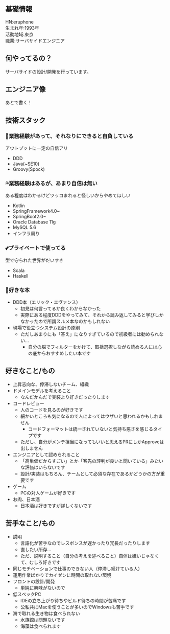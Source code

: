 ## 基礎情報
HN:eruphone  
生まれ年:1993年  
活動地域:東京  
職業:サーバサイドエンジニア  

## 何やってるの？
サーバサイドの設計/開発を行っています。

## エンジニア像
あとで書く！

## 技術スタック
### 💪業務経験があって、それなりにできると自負している
アウトプットに一定の自信アリ
* DDD
* Java(~SE10) 
* Groovy(Spock)

### 💦業務経験はあるが、あまり自信は無い
ある程度はわかるけどツッコまれると怪しいからやめてほしい
* Kotlin
* SpringFramework4.0~
* SpringBoot2.0~
* Oracle Database 11g
* MySQL 5.6
* インフラ周り

### 💕プライベートで使ってる
型で守られた世界がだいすき
* Scala
* Haskell

### 📖好きな本
* DDD本（エリック・エヴァンス）
  * 初見は何言ってるか良くわからなかった
  * 実際にある程度DDDをやってみて、それから読み返してみると学びしかなかったので所謂スルメ本なのかもしれない
* 現場で役立つシステム設計の原則
  * ただしあまりにも「答え」になりすぎているので初級者には勧められない…
    * 自分の脳でフィルターをかけて、取捨選択しながら読める人には心の底からおすすめしたい本です

## 好きなこと/もの
* 上昇志向な、停滞しないチーム、組織
* ドメインモデルを考えること
  * なんだかんだで実装より好きだったりします
* コードレビュー
  * 人のコードを見るのが好きです
  * 細かいところも気になるので人によってはウザいと思われるかもしれません
    * コードフォーマットは統一されていないと気持ち悪さを感じるタイプです
  * ただし、自分がメンテ担当になってもいいと思えるPRにしかApproveは出しません
* エンジニアとして認められること
  * 「高単価だからすごい」とか「客先の評判が良いと聞いている」みたいな評価はいらないです
  * 設計/実装はもちろん、チームとして必須な存在であるかどうかの方が重要です
* ゲーム
  * PCの対人ゲームが好きです
* お肉、日本酒
  * 日本酒は好きですが詳しくないです

## 苦手なこと/もの
* 説明
  * 言語化が苦手なのでレスポンスが遅かったり冗長だったりします
  * 直したい所存…
  * ただ、説明すること（自分の考えを述べること）自体は嫌いじゃなくて、むしろ好きです
* 同じモチベーションで仕事のできない人（停滞し続けている人）
* 運用作業ばかりでカイゼンに時間の取れない環境
* フロントの設計/開発
  * 単純に興味がないので
* 低スペックPC
  * IDEの立ち上がり待ちやビルド待ちの時間が苦痛です
  * 公私共にMacを使うことが多いのでWindowsも苦手です
* 海で取れる生き物は食べられない
  * 水族館は問題ないです
  * 海藻は食べられます
